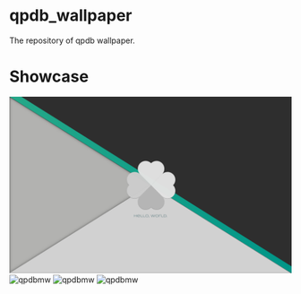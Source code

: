 # qpdb_wallpaper
The repository of qpdb wallpaper.

# Showcase
![qpdbmw](https://raw.githubusercontent.com/Eleven-junichi2/qpdb_wallpaper/master/qpdbmw.png)
![qpdbmw](https://raw.githubusercontent.com/Eleven-junichi2/qpdb_wallpaper/master/qpdb_hack.png)
![qpdbmw](https://raw.githubusercontent.com/Eleven-junichi2/qpdb_wallpaper/master/qpdb_ubuntu.png)
![qpdbmw](https://raw.githubusercontent.com/Eleven-junichi2/qpdb_wallpaper/master/qpdb_windows.png)
